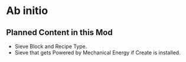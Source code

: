 # Ab initio

## Planned Content in this Mod
- Sieve Block and Recipe Type.
- Sieve that gets Powered by Mechanical Energy if Create is installed.
